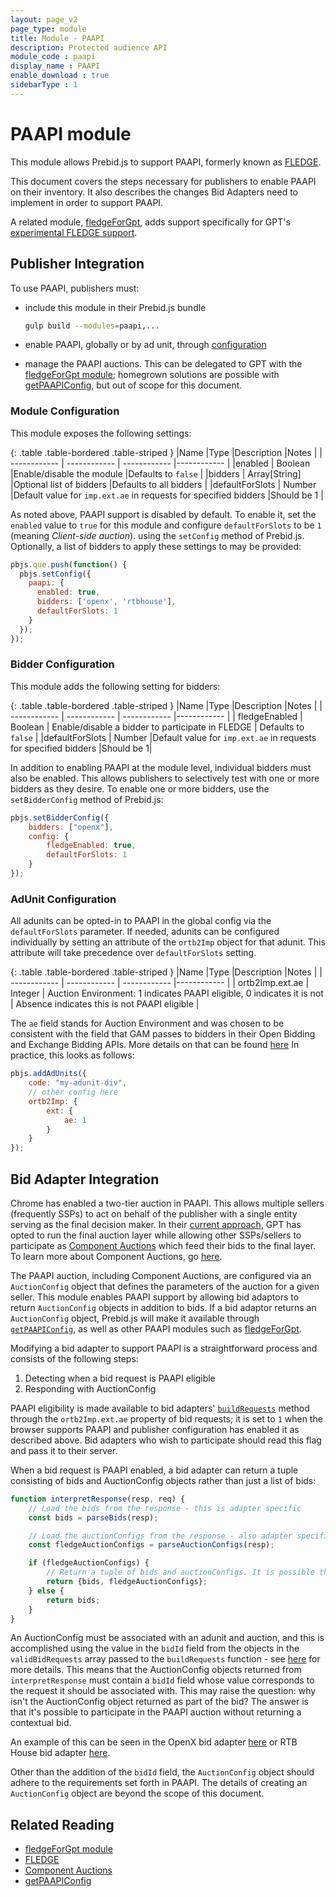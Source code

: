 ```yaml
---
layout: page_v2
page_type: module
title: Module - PAAPI
description: Protected audience API
module_code : paapi
display_name : PAAPI
enable_download : true
sidebarType : 1
---
```


# PAAPI module

This module allows Prebid.js to support PAAPI, formerly known as [FLEDGE](https://github.com/WICG/turtledove/blob/main/FLEDGE.md).

This document covers the steps necessary for publishers to enable PAAPI on their inventory. It also describes
the changes Bid Adapters need to implement in order to support PAAPI.

A related module, [fledgeForGpt](/dev-docs/modules/fledgeForGpt.html), adds support specifically for GPT's [experimental FLEDGE
support](https://github.com/google/ads-privacy/tree/master/proposals/fledge-multiple-seller-testing).

## Publisher Integration

To use PAAPI, publishers must:

- include this module in their Prebid.js bundle

   ```bash
   gulp build --modules=paapi,...
   ```

- enable PAAPI, globally or by ad unit, through [configuration](#config)
- manage the PAAPI auctions. This can be delegated to GPT with the [fledgeForGpt module](/dev-docs/modules/fledgeForGpt.html); homegrown solutions are possible with [getPAAPIConfig](/dev-docs/publisher-api-reference/getPAAPIConfig.html), but out of scope for this document.

<a id="config"></a>

### Module Configuration

This module exposes the following settings:

{: .table .table-bordered .table-striped }
|Name |Type |Description |Notes |
| ------------ | ------------ | ------------ |------------ |
|enabled | Boolean |Enable/disable the module |Defaults to `false` |
|bidders | Array[String] |Optional list of bidders |Defaults to all bidders |
|defaultForSlots | Number |Default value for `imp.ext.ae` in requests for specified bidders |Should be 1 |

As noted above, PAAPI support is disabled by default. To enable it, set the `enabled` value to `true` for this module and configure `defaultForSlots` to be `1` (meaning _Client-side auction_).
using the `setConfig` method of Prebid.js. Optionally, a list of
bidders to apply these settings to may be provided:

```js
pbjs.que.push(function() {
  pbjs.setConfig({
    paapi: {
      enabled: true,
      bidders: ['openx', 'rtbhouse'],
      defaultForSlots: 1
    }
  });
});
```

### Bidder Configuration

This module adds the following setting for bidders:

{: .table .table-bordered .table-striped }
|Name |Type |Description |Notes |
| ------------ | ------------ | ------------ |------------ |
| fledgeEnabled | Boolean | Enable/disable a bidder to participate in FLEDGE | Defaults to `false` |
|defaultForSlots | Number |Default value for `imp.ext.ae` in requests for specified bidders |Should be 1|

In addition to enabling PAAPI at the module level, individual bidders must also be enabled. This allows publishers to
selectively test with one or more bidders as they desire. To enable one or more bidders, use the `setBidderConfig` method
of Prebid.js:

```js
pbjs.setBidderConfig({
    bidders: ["openx"],
    config: {
        fledgeEnabled: true,
        defaultForSlots: 1
    }
});
```

### AdUnit Configuration

All adunits can be opted-in to PAAPI in the global config via the `defaultForSlots` parameter.
If needed, adunits can be configured individually by setting an attribute of the `ortb2Imp` object for that
adunit. This attribute will take precedence over `defaultForSlots` setting.

{: .table .table-bordered .table-striped }
|Name |Type |Description |Notes |
| ------------ | ------------ | ------------ |------------ |
| ortb2Imp.ext.ae | Integer | Auction Environment: 1 indicates PAAPI eligible, 0 indicates it is not | Absence indicates this is not PAAPI eligible |

The `ae` field stands for Auction Environment and was chosen to be consistent with the field that GAM passes to bidders
in their Open Bidding and Exchange Bidding APIs. More details on that can be found
[here](https://github.com/google/ads-privacy/tree/master/proposals/fledge-rtb#bid-request-changes-indicating-interest-group-auction-support)
In practice, this looks as follows:

```js
pbjs.addAdUnits({
    code: "my-adunit-div",
    // other config here
    ortb2Imp: {
        ext: {
            ae: 1
        }
    }
});
```

## Bid Adapter Integration

Chrome has enabled a two-tier auction in PAAPI. This allows multiple sellers (frequently SSPs) to act on behalf of the publisher with
a single entity serving as the final decision maker. In their [current approach](https://github.com/google/ads-privacy/tree/master/proposals/fledge-multiple-seller-testing),
GPT has opted to run the final auction layer while allowing other SSPs/sellers to participate as
[Component Auctions](https://github.com/WICG/turtledove/blob/main/FLEDGE.md#21-initiating-an-on-device-auction) which feed their
bids to the final layer. To learn more about Component Auctions, go [here](https://github.com/WICG/turtledove/blob/main/FLEDGE.md#24-scoring-bids-in-component-auctions).

The PAAPI auction, including Component Auctions, are configured via an `AuctionConfig` object that defines the parameters of the auction for a given
seller. This module enables PAAPI support by allowing bid adaptors to return `AuctionConfig` objects in addition to bids. If a bid adaptor returns an
`AuctionConfig` object, Prebid.js will make it available through [`getPAAPIConfig`](/dev-docs/publisher-api-reference/getPAAPIConfig.html), as well as other PAAPI modules such as [fledgeForGpt](/dev-docs/modules/fledgeForGpt.html).

Modifying a bid adapter to support PAAPI is a straightforward process and consists of the following steps:

1. Detecting when a bid request is PAAPI eligible
2. Responding with AuctionConfig

PAAPI eligibility is made available to bid adapters' [`buildRequests`](/dev-docs/bidder-adaptor.html#building-the-request) method through the `ortb2Imp.ext.ae` property of bid requests; it is set to `1` when the browser supports PAAPI and publisher configuration has enabled it as described above. Bid adapters
who wish to participate should read this flag and pass it to their server. 

When a bid request is PAAPI enabled, a bid adapter can return a tuple consisting of bids and AuctionConfig objects rather than just a list of bids:

```js
function interpretResponse(resp, req) {
    // Load the bids from the response - this is adapter specific
    const bids = parseBids(resp);

    // Load the auctionConfigs from the response - also adapter specific
    const fledgeAuctionConfigs = parseAuctionConfigs(resp);

    if (fledgeAuctionConfigs) {
        // Return a tuple of bids and auctionConfigs. It is possible that bids could be null.
        return {bids, fledgeAuctionConfigs};
    } else {
        return bids;
    }
}
```

An AuctionConfig must be associated with an adunit and auction, and this is accomplished using the value in the `bidId` field from the objects in the
`validBidRequests` array passed to the `buildRequests` function - see [here](/dev-docs/bidder-adaptor.html#ad-unit-params-in-the-validbidrequests-array)
for more details. This means that the AuctionConfig objects returned from `interpretResponse` must contain a `bidId` field whose value corresponds to
the request it should be associated with. This may raise the question: why isn't the AuctionConfig object returned as part of the bid? The
answer is that it's possible to participate in the PAAPI auction without returning a contextual bid.

An example of this can be seen in the OpenX bid adapter [here](https://github.com/prebid/Prebid.js/blob/master/modules/openxBidAdapter.js) or RTB House bid adapter [here](https://github.com/prebid/Prebid.js/blob/master/modules/rtbhouseBidAdapter.js).

Other than the addition of the `bidId` field, the `AuctionConfig` object should adhere to the requirements set forth in PAAPI. The details of creating an
`AuctionConfig` object are beyond the scope of this document.

## Related Reading

- [fledgeForGpt module](/dev-docs/modules/fledgeForGpt.html)
- [FLEDGE](https://github.com/WICG/turtledove/blob/main/FLEDGE.md)
- [Component Auctions](https://github.com/WICG/turtledove/blob/main/FLEDGE.md#21-initiating-an-on-device-auction)
- [getPAAPIConfig](/dev-docs/publisher-api-reference/getPAAPIConfig.html)
